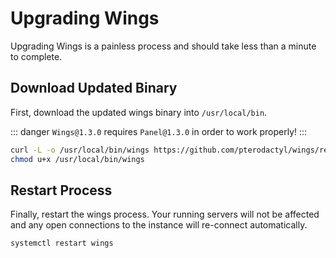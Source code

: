 # Upgrading Wings
Upgrading Wings is a painless process and should take less than a minute to complete.

## Download Updated Binary
First, download the updated wings binary into `/usr/local/bin`.

::: danger
`Wings@1.3.0` requires `Panel@1.3.0` in order to work properly!
:::

``` bash
curl -L -o /usr/local/bin/wings https://github.com/pterodactyl/wings/releases/latest/download/wings_linux_amd64
chmod u+x /usr/local/bin/wings
```

## Restart Process
Finally, restart the wings process. Your running servers will not be affected and any open
connections to the instance will re-connect automatically.

``` bash
systemctl restart wings
```
